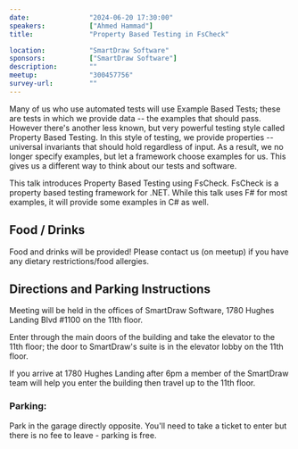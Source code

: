 ```yaml
---
date:               "2024-06-20 17:30:00"
speakers:           ["Ahmed Hammad"]
title:              "Property Based Testing in FsCheck"

location:           "SmartDraw Software"
sponsors:           ["SmartDraw Software"]
description:        ""
meetup:             "300457756"
survey-url:         ""
---
```


Many of us who use automated tests will use Example Based Tests; these are tests in which we provide data -- the examples that should pass. However there's another less known, but very powerful testing style called Property Based Testing. In this style of testing, we provide properties -- universal invariants that should hold regardless of input. As a result, we no longer specify examples, but let a framework choose examples for us. This gives us a different way to think about our tests and software.

This talk introduces Property Based Testing using FsCheck. FsCheck is a property based testing framework for .NET. While this talk uses F# for most examples, it will provide some examples in C# as well.

## Food / Drinks
Food and drinks will be provided! Please contact us (on meetup) if you have any dietary restrictions/food allergies.

## Directions and Parking Instructions

Meeting will be held in the offices of SmartDraw Software, 1780 Hughes Landing Blvd #1100 on the 11th floor.

Enter through the main doors of the building and take the elevator to the 11th floor; the door to SmartDraw's suite is in the elevator lobby on the 11th floor.

If you arrive at 1780 Hughes Landing after 6pm a member of the SmartDraw team will help you enter the building then travel up to the 11th floor.

### Parking:

Park in the garage directly opposite. You'll need to take a ticket to enter but there is no fee to leave - parking is free.
